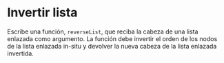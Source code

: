 # Invertir lista

Escribe una función, `reverseList`, que reciba la cabeza de una lista enlazada como argumento. La función debe invertir el orden de los nodos de la lista enlazada in-situ y devolver la nueva cabeza de la lista enlazada invertida.